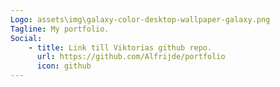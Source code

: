 ```yaml
---
Logo: assets\img\galaxy-color-desktop-wallpaper-galaxy.png
Tagline: My portfolio.
Social:
    - title: Link till Viktorias github repo.
      url: https://github.com/Alfrijde/portfolio
      icon: github
---
```

